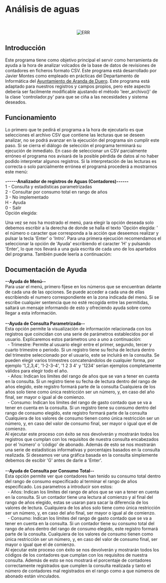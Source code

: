 # Análisis de aguas
<br/>
<p align="center"><img src="./icon.ico" alt="ERR"></p>

## Introducción
Este programa tiene como objetivo principal el servir como herramienta de ayuda a la hora de analizar volcados de la base de datos de revisiones de contadores en ficheros formato CSV. Este programa está desarrollado por Javier Montes como empleado en prácticas del Departamento de Informática del [Ayuntamiento de Aranda de Duero](https://www.arandadeduero.es/).
Este programa está adaptado para nuestros registros y campos propios, pero este aspecto debería ser facilmente modificable ajustando el método 'leer_archivo()' de la clase 'controlador.py' para que se ciña a las necesidades y sistema deseados.
## Funcionamiento
Lo primero que te pedirá el programa a la hora de ejecutarlo es que selecciones el archivo CSV que contiene las lecturas que se deseen analizar, no se podrá avanzar en la ejecución del programa sin cumplir este paso. Si se cierra el diálogo de selección el programa terminará su ejecución de inmediato. En caso de seleccionar un CSV parcialmente erróneo el programa nos avisará de la posible pérdida de datos al no haber podido interpretar algunos registros. Si la interpretación de las lecturas es correcta o solo parcialmente errónea el programá procederá a mostrarnos este menú:

<p align="left">
    <b>------Analizador de registros de Aguas (Contadores)------</b> <br/>
     1 - Consulta y estadísticas parametrizadas <br/>
     2 - Consultar por consumo total en rango de años <br/>
     3 - No implementado <br/>
     H - Ayuda <br/>
     0 - Salir <br/>
    Opción elegida:
</p>

Una vez se nos ha mostrado el menú, para elegir la opción deseada solo debemos escribir a la derecha de donde se halla el texto 'Opción elegida: ' el número o caracter que corresponda a la acción que deseemos realizar y pulsar la tecla 'Enter' o 'Intro'. Para una primera ejecución recomendamos el seleccionar la opción de 'Ayuda' escribiendo el caracter 'H' y pulsando 'Enter', lo que nos llevará a una guía escrita de cada uno de los apartados del programa. También puede leerla a continuación:

<p align="left">
    <h2>Documentación de Ayuda</h2>
    <b>--Ayuda de Menú--</b><br/>
    Para usar el menú, primero fíjese en los números que se encuentran delante de cada una de las opciones. Se puede acceder a cada una de ellas escribiendo el numero correspondiente en la zona indicada del menú. Si se escribe cualquier sentencia que no esté recogida entre las permitidas, saltará un mensaje informando de esto y ofreciendo ayuda sobre como llegar a esta información.<br/><br/>
    <b>--Ayuda de Consulta Parametrizada--</b><br/>
  Esta opción permite la visualización de información relacionada con los registros que coincidan con una serie de parámetros establecidos por el usuario. Explicaremos estos parámetros uno a uno a continuación:<br/>
    &nbsp;&nbsp;- Trimestre: Permite al usuario elegir entre el primer, segundo, tercer y cuarto trimestre o periodo. Si un registro tiene su fecha de lectura dentro del trimestre seleccionado por el usuario, este se incluirá en la consulta. Se pueden elegir varios trimestres concatenándolos de cualquier forma, por ejemplo '1,2,3,4', '1-2-3-4', '1 2 3 4' y '1234' serían ejemplos completamente válidos para elegir todo el año.<br/>
    &nbsp;&nbsp;- Años: Indican los límites del rango de años que se van a tener en cuenta en la consulta. Si un registro tiene su fecha de lectura dentro del rango de años elegido, este registro formará parte de la consulta Cualquiera de los años solo tiene como única restricción ser un número, y, en caso del año final, ser mayor o igual al de comienzo.<br/>
    &nbsp;&nbsp;- Consumo: Indican los límites del rango de gasto contado que se va a tener en cuenta en la consulta. Si un registro tiene su consumo dentro del rango de consumo elegido, este registro formará parte de la consulta Cualquiera de los valores de consumo tienen como única restricción ser un número, y, en caso del valor de consumo final, ser mayor o igual que el de comienzo.<br/>
    Al ejecutar este proceso con éxito se nos devolverán y mostrarán todos los registros que cumplan con los requisitos de nuestra consulta encabezados por el 'número' o 'código' de abonado. Además de esto se nos mostrarán una serie de estadísticas informativas y porcentajes basados en la consulta realizada. Si deseamos ver una gráfica basada en la consulta simplemente debemos de escibir 'G' antes de darle a 'Enter'.<br/><br/>
    <b>--Ayuda de Consulta por Consumo Total--</b><br/>
    Esta opción permite ver que contadores han tenido su consumo total dentro del rango de consumo especificado al terminar el rango de años especificado. Los parametros a introducir son estos: <br/>
    &nbsp;&nbsp;- Años: Indican los límites del rango de años que se van a tener en cuenta en la consulta. Si un contador tiene una lectura al comienzo y al final del rango de años elegido, estas se usaran para sacar la diferencia de los valores de lectura. Cualquiera de los años solo tiene como única restricción ser un número, y, en caso del año final, ser mayor o igual al de comienzo.<br/>
    &nbsp;&nbsp;- Consumo: Indican los límites del rango de gasto contado que se va a tener en cuenta en la consulta. Si un contador tiene su consumo total del rango de años dentro del rango de consumo elegido, este registro formará parte de la consulta. Cualquiera de los valores de consumo tienen como única restricción ser un número, y, en caso del valor de consumo final, ser mayor o igual que el de comienzo. <br/>
    Al ejecutar este proceso con éxito se nos devolverán y mostrarán todos los códigos de los contadores que cumplan con los requisitos de nuestra consulta. Además de esto se nos mostrará el porcentaje de contadores correctamente registrados que cumplen la consulta realizada y tanto el número de contadores mal registrados en el rango como a que números de abonado están vinculados. <br/>
</p>
